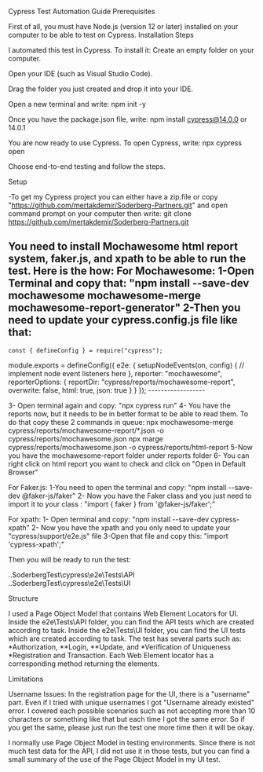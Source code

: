 Cypress Test Automation Guide
Prerequisites

First of all, you must have Node.js (version 12 or later) installed on your computer to be able to test on Cypress.
Installation Steps

I automated this test in Cypress. To install it:
Create an empty folder on your computer.

Open your IDE (such as Visual Studio Code).

Drag the folder you just created and drop it into your IDE.

Open a new terminal and write: npm init -y

Once you have the package.json file, write: npm install cypress@14.0.0 or 14.0.1

You are now ready to use Cypress. To open Cypress, write: npx cypress open

Choose end-to-end testing and follow the steps.

Setup

-To get my Cypress project you can either have a zip.file or copy "https://github.com/mertakdemir/Soderberg-Partners.git" and open command prompt on your computer then write: git clone https://github.com/mertakdemir/Soderberg-Partners.git

You need to install Mochawesome html report system, faker.js, and xpath to be able to run the test. Here is the how:
For Mochawesome: 
1-Open Terminal and copy that: "npm install --save-dev mochawesome mochawesome-merge mochawesome-report-generator"
2-Then you need to update your cypress.config.js file like that:
 ------------
    const { defineConfig } = require("cypress");

  module.exports = defineConfig({
  e2e: {
    setupNodeEvents(on, config) {
      // implement node event listeners here
    },
    reporter: "mochawesome",
    reporterOptions: {
      reportDir: "cypress/reports/mochawesome-report",
      overwrite: false,
      html: true,
      json: true
    }
  }
});  ------------------

3- Open terminal again and copy: "npx cypress run"
4- You have the reports now, but it needs to be in better format to be able to read them. To do that copy these 2 commands in queue:
npx mochawesome-merge cypress/reports/mochawesome-report/*.json -o cypress/reports/mochawesome.json
npx marge cypress/reports/mochawesome.json -o cypress/reports/html-report
5-Now you have the mochawesome-report folder under reports folder
6- You can right click on html report you want to check and click on "Open in Default Browser"

For Faker.js:
1-You need to open the terminal and copy: "npm install --save-dev @faker-js/faker"
2- Now you have the Faker class and you just need to import it to your class : "import { faker } from '@faker-js/faker';"

For xpath:
1- Open terminal and copy: "npm install --save-dev cypress-xpath"
2- Now you have the xpath and you only need to update your "cypress/support/e2e.js" file
3-Open that file and copy this: "import 'cypress-xpath';"



Then you will be ready to run the test:

..SoderbergTest\cypress\e2e\Tests\API
..SoderbergTest\cypress\e2e\Tests\UI

Structure

I used a Page Object Model that contains Web Element Locators for UI.
Inside the e2e\Tests\API folder, you can find the API tests which are created according to task.
Inside the e2e\Tests\UI folder, you can find the UI tests which are created according to task.
The test has several parts such as: *Authorization, **Login, **Update, and *Verification of Uniqueness *Registration and Transaction.
Each Web Element locator has a corresponding method returning the elements.

Limitations

Username Issues:
In the registration page for the UI, there is a "username" part. Even if I tried with unique usernames I got "Username already existed" error. I covered each possible scenarios such as not accepting more than 10 characters or something like that but each time I got the same error. So if you get the same, please just run the test one more time then it will be okay.

I normally use Page Object Model in testing environments. Since there is not much test data for the API, I did not use it in those tests, but you can find a small summary of the use of the Page Object Model in my UI test.
